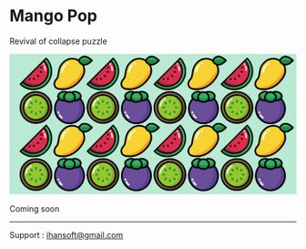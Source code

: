# Mango Pop

Revival of collapse puzzle

<img src="FeatureGraphic.png" alt="'Feature Graphic"/>

<!--span style='padding: 16px'><a href='https://apps.apple.com/app/doggy-up/id1572882334'><img alt='Download on the App Store' src='https://upload.wikimedia.org/wikipedia/commons/3/3c/Download_on_the_App_Store_Badge.svg' width='208'/></a></span>

<a href='https://play.google.com/store/apps/details?id=com.iHan.DoggyUp'><img alt='Get it on Google Play' src='https://play.google.com/intl/en_us/badges/static/images/badges/en_badge_web_generic.png' width='240'/></a-->

Coming soon

---

Support : ihansoft@gmail.com
